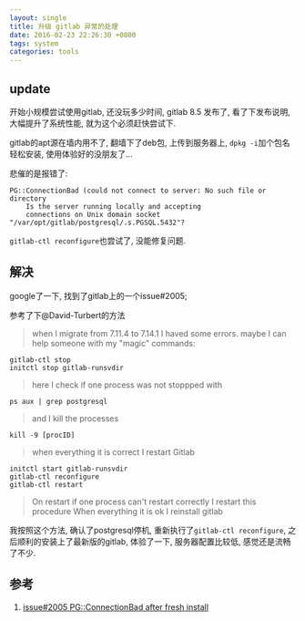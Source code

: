 ```yaml
---
layout: single
title: 升级 gitlab 异常的处理
date: 2016-02-23 22:26:30 +0800
tags: system
categories: tools
---
```


## update

开始小规模尝试使用gitlab, 还没玩多少时间, gitlab 8.5 发布了, 看了下发布说明, 大幅提升了系统性能, 就为这个必须赶快尝试下.

gitlab的apt源在墙内用不了, 翻墙下了deb包, 上传到服务器上, `dpkg -i`加个包名轻松安装, 使用体验好的没朋友了...

<!--more-->

悲催的是报错了:
```
PG::ConnectionBad (could not connect to server: No such file or directory
    Is the server running locally and accepting
    connections on Unix domain socket "/var/opt/gitlab/postgresql/.s.PGSQL.5432"?
```
`gitlab-ctl reconfigure`也尝试了, 没能修复问题.

## 解决

google了一下, 找到了gitlab上的一个issue#2005;

参考了下@David-Turbert的方法

> when I migrate from 7.11.4 to 7.14.1 I haved some errors. maybe I can help someone with my "magic" commands:
>
```
gitlab-ctl stop
initctl stop gitlab-runsvdir
```
> here I check if one process was not stoppped with
>
```
ps aux | grep postgresql
```
> and I kill the processes
>
```
kill -9 [procID]
```
> when everything it is correct I restart Gitlab
>
```
initctl start gitlab-runsvdir
gitlab-ctl reconfigure
gitlab-ctl restart
```
> On restart if one process can't restart correctly I restart this procedure
When everything it is ok I reinstall gitlab

我按照这个方法, 确认了postgresql停机, 重新执行了`gitlab-ctl reconfigure`, 之后顺利的安装上了最新版的gitlab, 体验了一下, 服务器配置比较低, 感觉还是流畅了不少.

## 参考
1. [issue#2005 PG::ConnectionBad after fresh install](https://gitlab.com/gitlab-org/gitlab-ce/issues/2005)

